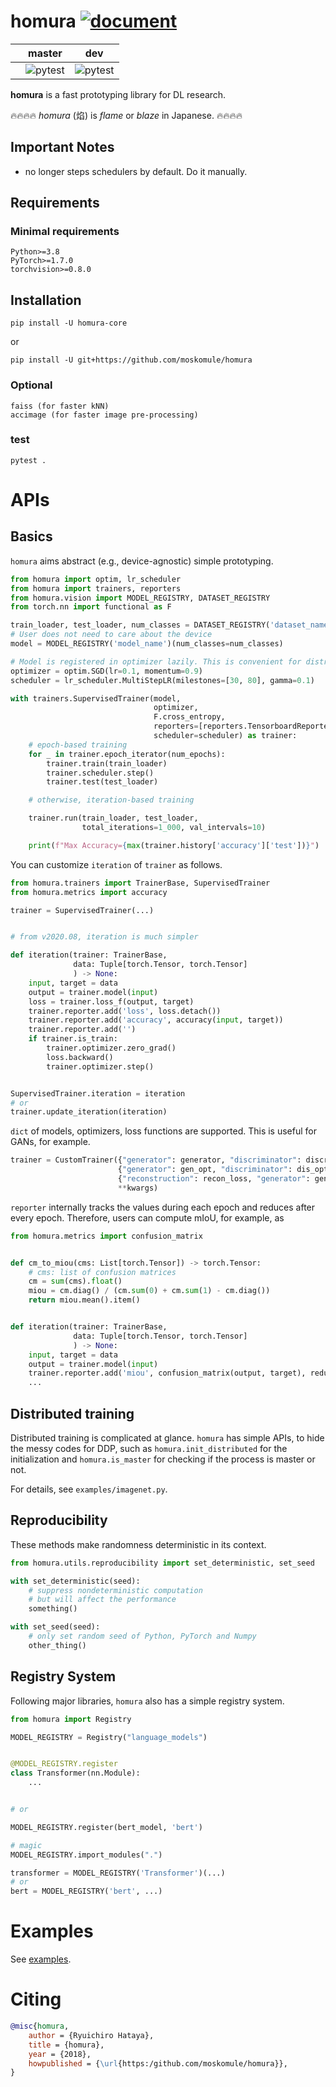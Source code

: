 # homura  [![document](https://img.shields.io/static/v1?label=doc&message=homura&color=blue)](https://moskomule.github.io/homura)

|     | master | dev |
| --- | --- | --- |
|  | ![pytest](https://github.com/moskomule/homura/workflows/pytest/badge.svg) | ![pytest](https://github.com/moskomule/homura/workflows/pytest/badge.svg?branch=dev)  |

**homura** is a fast prototyping library for DL research.

🔥🔥🔥🔥 *homura* (焰) is *flame* or *blaze* in Japanese. 🔥🔥🔥🔥

## Important Notes

* no longer steps schedulers by default. Do it manually.

## Requirements

### Minimal requirements

```
Python>=3.8
PyTorch>=1.7.0
torchvision>=0.8.0
```

## Installation

```console
pip install -U homura-core
```

or

```console
pip install -U git+https://github.com/moskomule/homura
```

### Optional

```
faiss (for faster kNN)
accimage (for faster image pre-processing)
```

### test

```
pytest .
```

# APIs

## Basics

`homura` aims abstract (e.g., device-agnostic) simple prototyping.

```python
from homura import optim, lr_scheduler
from homura import trainers, reporters
from homura.vision import MODEL_REGISTRY, DATASET_REGISTRY
from torch.nn import functional as F

train_loader, test_loader, num_classes = DATASET_REGISTRY('dataset_name')(...)
# User does not need to care about the device
model = MODEL_REGISTRY('model_name')(num_classes=num_classes)

# Model is registered in optimizer lazily. This is convenient for distributed training and other complicated scenes.
optimizer = optim.SGD(lr=0.1, momentum=0.9)
scheduler = lr_scheduler.MultiStepLR(milestones=[30, 80], gamma=0.1)

with trainers.SupervisedTrainer(model,
                                optimizer,
                                F.cross_entropy,
                                reporters=[reporters.TensorboardReporter(...)],
                                scheduler=scheduler) as trainer:
    # epoch-based training
    for _ in trainer.epoch_iterator(num_epochs):
        trainer.train(train_loader)
        trainer.scheduler.step()
        trainer.test(test_loader)

    # otherwise, iteration-based training

    trainer.run(train_loader, test_loader,
                total_iterations=1_000, val_intervals=10)

    print(f"Max Accuracy={max(trainer.history['accuracy']['test'])}")
```

You can customize `iteration` of `trainer` as follows.

```python
from homura.trainers import TrainerBase, SupervisedTrainer
from homura.metrics import accuracy

trainer = SupervisedTrainer(...)


# from v2020.08, iteration is much simpler

def iteration(trainer: TrainerBase,
              data: Tuple[torch.Tensor, torch.Tensor]
              ) -> None:
    input, target = data
    output = trainer.model(input)
    loss = trainer.loss_f(output, target)
    trainer.reporter.add('loss', loss.detach())
    trainer.reporter.add('accuracy', accuracy(input, target))
    trainer.reporter.add('')
    if trainer.is_train:
        trainer.optimizer.zero_grad()
        loss.backward()
        trainer.optimizer.step()


SupervisedTrainer.iteration = iteration
# or   
trainer.update_iteration(iteration) 
```

`dict` of models, optimizers, loss functions are supported. This is useful for GANs, for example.

```python
trainer = CustomTrainer({"generator": generator, "discriminator": discriminator},
                        {"generator": gen_opt, "discriminator": dis_opt},
                        {"reconstruction": recon_loss, "generator": gen_loss},
                        **kwargs)
```

`reporter` internally tracks the values during each epoch and reduces after every epoch. Therefore, users can compute
mIoU, for example, as

```python
from homura.metrics import confusion_matrix


def cm_to_miou(cms: List[torch.Tensor]) -> torch.Tensor:
    # cms: list of confusion matrices
    cm = sum(cms).float()
    miou = cm.diag() / (cm.sum(0) + cm.sum(1) - cm.diag())
    return miou.mean().item()


def iteration(trainer: TrainerBase,
              data: Tuple[torch.Tensor, torch.Tensor]
              ) -> None:
    input, target = data
    output = trainer.model(input)
    trainer.reporter.add('miou', confusion_matrix(output, target), reduction=cm_to_miou)
    ...
```

## Distributed training

Distributed training is complicated at glance. `homura` has simple APIs, to hide the messy codes for DDP, such
as `homura.init_distributed` for the initialization and `homura.is_master` for checking if the process is master or not.

For details, see `examples/imagenet.py`.

## Reproducibility

These methods make randomness deterministic in its context.

```python
from homura.utils.reproducibility import set_deterministic, set_seed

with set_deterministic(seed):
    # suppress nondeterministic computation
    # but will affect the performance
    something()

with set_seed(seed):
    # only set random seed of Python, PyTorch and Numpy
    other_thing()
```

## Registry System

Following major libraries, `homura` also has a simple registry system.

```python
from homura import Registry

MODEL_REGISTRY = Registry("language_models")


@MODEL_REGISTRY.register
class Transformer(nn.Module):
    ...


# or

MODEL_REGISTRY.register(bert_model, 'bert')

# magic
MODEL_REGISTRY.import_modules(".")

transformer = MODEL_REGISTRY('Transformer')(...)
# or
bert = MODEL_REGISTRY('bert', ...)
```

# Examples

See [examples](examples).

# Citing

```bibtex
@misc{homura,
    author = {Ryuichiro Hataya},
    title = {homura},
    year = {2018},
    howpublished = {\url{https:/github.com/moskomule/homura}},
}
```